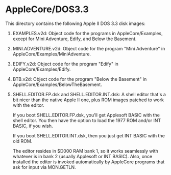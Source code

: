 AppleCore/DOS3.3
================

This directory contains the following Apple II DOS 3.3 disk images:

1.  EXAMPLES.v2d: Object code for the programs in AppleCore/Examples,
    except for Mini Adventure, Edify, and Below the Basement.

2.  MINI.ADVENTURE.v2d: Object code for the program "Mini Adventure"
    in AppleCore/Examples/MiniAdventure.

3.  EDIFY.v2d: Object code for the program "Edify" in
    AppleCore/Examples/Edify.

4.  BTB.v2d: Object code for the program "Below the Basement" in
    AppleCore/Examples/BelowTheBasement.

5.  SHELL.EDITOR.FP.dsk and SHELL.EDITOR.INT.dsk: A shell editor
    that's a bit nicer than the native Apple II one, plus ROM images
    patched to work with the editor.  

    If you boot SHELL.EDITOR.FP.dsk, you'll get Applesoft BASIC with
    the shell editor.  You then have the option to load the 1977 ROM
    and/or INT BASIC, if you wish.

    If you boot SHELL.EDITOR.INT.dsk, then you just get INT BASIC with
    the old ROM.

    The editor resides in $D000 RAM bank 1, so it works seamlessly
    with whatever is in bank 2 (usually Applesoft or INT BASIC).
    Also, once installed the editor is invoked automatically by
    AppleCore programs that ask for input via MON.GETLN.


